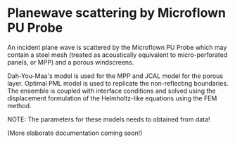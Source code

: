 # Planewave scattering by Microflown PU Probe 

An incident plane wave is scattered by the Microflown PU Probe which 
may contain a steel mesh (treated as acoustically equivalent to 
micro-perforated panels, or MPP) and a porous windscreens.

Dah-You-Maa's model is used for the MPP and JCAL model for the porous layer.
Optimal PML model is used to replicate the non-reflecting boundaries. 
The ensemble is coupled with interface conditions and solved using the 
displacement formulation of the Helmholtz-like equations using the FEM method.

NOTE: The parameters for these models needs to obtained from data! 


(More elaborate documentation coming soon!)